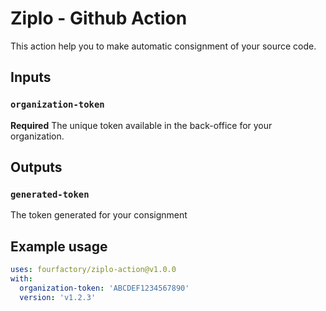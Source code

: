 # Ziplo - Github Action

This action help you to make automatic consignment of your source code.

## Inputs

### `organization-token`

**Required** The unique token available in the back-office for your organization.

## Outputs

### `generated-token`

The token generated for your consignment

## Example usage

```yaml
uses: fourfactory/ziplo-action@v1.0.0
with:
  organization-token: 'ABCDEF1234567890'
  version: 'v1.2.3'
```